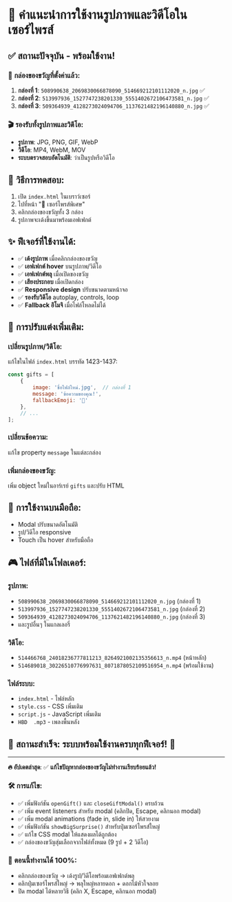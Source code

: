 # 🎁 คำแนะนำการใช้งานรูปภาพและวิดีโอในเซอร์ไพรส์

## ✅ สถานะปัจจุบัน - พร้อมใช้งาน!

### 🎯 **กล่องของขวัญที่ตั้งค่าแล้ว**:

1. **กล่องที่ 1**: `508990638_2069830066878090_514669212101112020_n.jpg` ✅
2. **กล่องที่ 2**: `513997936_1527747238201330_5551402672106473581_n.jpg` ✅  
3. **กล่องที่ 3**: `509364939_4128273024094706_1137621482196140880_n.jpg` ✅

### 🎬 **รองรับทั้งรูปภาพและวิดีโอ**:
- **รูปภาพ**: JPG, PNG, GIF, WebP
- **วิดีโอ**: MP4, WebM, MOV
- **ระบบตรวจสอบอัตโนมัติ**: ว่าเป็นรูปหรือวิดีโอ

## 🚀 **วิธีการทดสอบ**:

1. เปิด `index.html` ในเบราว์เซอร์
2. ไปที่หน้า "🎁 เซอร์ไพรส์พิเศษ"
3. คลิกกล่องของขวัญทั้ง 3 กล่อง
4. รูปภาพจะเด้งขึ้นมาพร้อมเอฟเฟกต์

## ✨ **ฟีเจอร์ที่ใช้งานได้**:

- ✅ **เด้งรูปภาพ** เมื่อคลิกกล่องของขวัญ
- ✅ **เอฟเฟกต์ hover** บนรูปภาพ/วิดีโอ
- ✅ **เอฟเฟกต์พลุ** เมื่อเปิดของขวัญ
- ✅ **เสียงประกอบ** เมื่อเปิดกล่อง
- ✅ **Responsive design** ปรับขนาดตามหน้าจอ
- ✅ **รองรับวิดีโอ** autoplay, controls, loop
- ✅ **Fallback อิโมจิ** เมื่อไฟล์โหลดไม่ได้

## 🔧 **การปรับแต่งเพิ่มเติม**:

### เปลี่ยนรูปภาพ/วิดีโอ:
แก้ไขในไฟล์ `index.html` บรรทัด 1423-1437:

```javascript
const gifts = [
    { 
        image: 'ชื่อไฟล์ใหม่.jpg',  // กล่องที่ 1
        message: 'ข้อความของคุณ!',
        fallbackEmoji: '🌟'
    },
    // ...
];
```

### เปลี่ยนข้อความ:
แก้ไข property `message` ในแต่ละกล่อง

### เพิ่มกล่องของขวัญ:
เพิ่ม object ใหม่ในอาร์เรย์ `gifts` และปรับ HTML

## 📱 **การใช้งานบนมือถือ**:

- Modal ปรับขนาดอัตโนมัติ
- รูป/วิดีโอ responsive
- Touch เป็น hover สำหรับมือถือ

## 🎮 **ไฟล์ที่มีในโฟลเดอร์**:

### รูปภาพ:
- `508990638_2069830066878090_514669212101112020_n.jpg` (กล่องที่ 1)
- `513997936_1527747238201330_5551402672106473581_n.jpg` (กล่องที่ 2)  
- `509364939_4128273024094706_1137621482196140880_n.jpg` (กล่องที่ 3)
- และรูปอื่นๆ ในแกลเลอรี่

### วิดีโอ:
- `514466768_24018236777811213_8264921002135356613_n.mp4` (หน้าหลัก)
- `514689018_30226510776997631_8071878052109516954_n.mp4` (พร้อมใช้งาน)

### ไฟล์ระบบ:
- `index.html` - ไฟล์หลัก
- `style.css` - CSS เพิ่มเติม  
- `script.js` - JavaScript เพิ่มเติม
- `HBD  .mp3` - เพลงพื้นหลัง

## 🎯 **สถานะสำเร็จ**: ระบบพร้อมใช้งานครบทุกฟีเจอร์! 🎉

---
**🔥 อัปเดตล่าสุด**: ✅ **แก้ไขปัญหากล่องของขวัญไม่ทำงานเรียบร้อยแล้ว!** 

### 🛠️ **การแก้ไข**:
- ✅ เพิ่มฟังก์ชัน `openGift()` และ `closeGiftModal()` ครบถ้วน
- ✅ เพิ่ม event listeners สำหรับ modal (คลิกปิด, Escape, คลิกนอก modal)
- ✅ เพิ่ม modal animations (fade in, slide in) ให้สวยงาม
- ✅ เพิ่มฟังก์ชัน `showBigSurprise()` สำหรับปุ่มเซอร์ไพรส์ใหญ่
- ✅ แก้ไข CSS modal ให้แสดงผลได้ถูกต้อง
- ✅ กล่องของขวัญสุ่มเลือกจากไฟล์ทั้งหมด (9 รูป + 2 วิดีโอ)

### 🎁 **ตอนนี้ทำงานได้ 100%**:
- คลิกกล่องของขวัญ → เด้งรูป/วิดีโอพร้อมเอฟเฟกต์พลุ
- คลิกปุ่มเซอร์ไพรส์ใหญ่ → พลุใหญ่หลายดอก + ดอกไม้หัวใจลอย
- ปิด modal ได้หลายวิธี (คลิก X, Escape, คลิกนอก modal)
